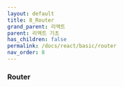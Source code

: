 ```yaml
---
layout: default
title: 8_Router
grand_parent: 리액트
parent: 리액트 기초
has_children: false
permalink: /docs/react/basic/router
nav_order: 8
---
```



### **Router**

